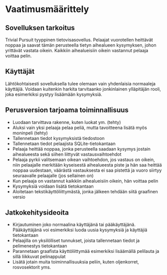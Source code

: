 # Vaatimusmäärittely

## Sovelluksen tarkoitus

Trivial Pursuit tyyppinen tietovisasovellus. Pelaajat vuorotellen heittävät noppaa ja saavat tämän perusteella tietyn aihealueen kysymyksen, johon yrittävät vastata oikein. 
Kaikkiin aihealueisiin oikein vastannut pelaaja voittaa pelin. 

## Käyttäjät

Lähtökohtaisesti sovelluksella tulee olemaan vain yhdenlaisia normaaleja käyttäjiä. 
Voidaan kuitenkin harkita tarvitaanko jonkinlainen ylläpitäjän rooli, joka esimerkiksi pystyy lisäämään kysymyksiä.

## Perusversion tarjoama toiminnallisuus

- Luodaan tarvittava rakenne, kuten luokat ym. (tehty)
- Aluksi vain yksi pelaaja pelaa peliä, mutta tavoitteena lisätä myös moninpeli (tehty)
- Tallennetaan tiedot kysymyksistä tiedostoon
- Tallennetaan tiedot pelaajista SQLite-tietokantaan
- Pelaaja heittää noppaa, jonka perusteella saadaan kysymys jostain aihealueesta sekä siihen liittyvät vastausvaihtoehdot
- Pelaaja pyrkii valitsemaan oikean vaihtoehdon, jos vastaus on oikein, niin pelaajalle merkitään kyseisestä aihealueesta piste ja hän saa heittää noppaa uudestaan, väärästä vastauksesta ei saa pistettä ja vuoro siirtyy seuraavalle pelaajalle (jos sellainen on)
- Kun pelaaja on vastannut kaikkiin aihealueisiin oikein, hän voittaa pelin 
- Kysymyksiä voidaan lisätä tietokantaan
- Aloitetaan tekstikäyttöliittymästä, jonka jälkeen tehdään siitä graafinen versio

## Jatkokehitysideoita

- Kirjautuminen joko normaalina käyttäjänä tai pääkäyttäjänä. Pääkäyttäjänä voi esimerkiksi luoda uusia kysymyksiä ja käyttäjiä tietokantaan
- Pelaajilla on yksilölliset tunnukset, joista tallennetaan tiedot ja pelimenestys tietokantaan
- Parannetaan graafista käyttöliittymää esimerkiksi lisäämällä pelilauta ja sillä liikkuvat pelinappulat
- Lisätä jotain muita toiminnallisuuksia peliin, kuten oljenkorret, rosvosektorit yms. 

